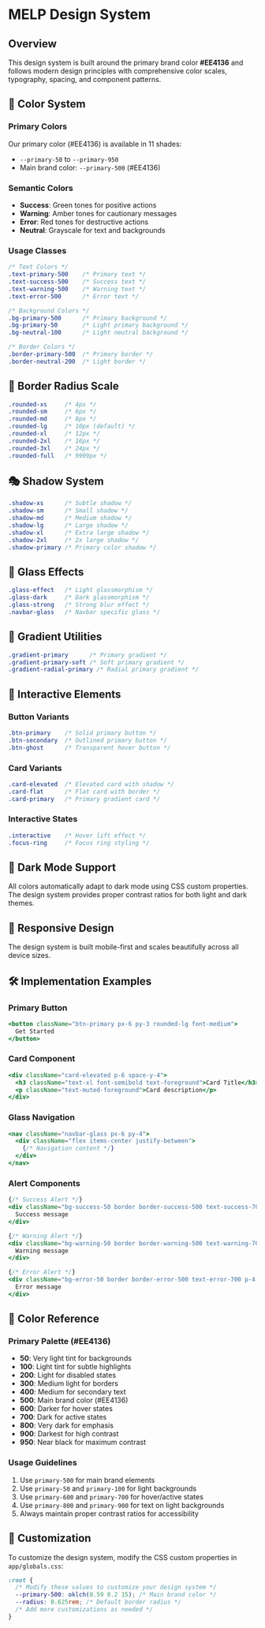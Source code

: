 # MELP Design System

## Overview
This design system is built around the primary brand color **#EE4136** and follows modern design principles with comprehensive color scales, typography, spacing, and component patterns.

## 🎨 Color System

### Primary Colors
Our primary color (#EE4136) is available in 11 shades:
- `--primary-50` to `--primary-950`
- Main brand color: `--primary-500` (#EE4136)

### Semantic Colors
- **Success**: Green tones for positive actions
- **Warning**: Amber tones for cautionary messages
- **Error**: Red tones for destructive actions
- **Neutral**: Grayscale for text and backgrounds

### Usage Classes
```css
/* Text Colors */
.text-primary-500    /* Primary text */
.text-success-500    /* Success text */
.text-warning-500    /* Warning text */
.text-error-500      /* Error text */

/* Background Colors */
.bg-primary-500      /* Primary background */
.bg-primary-50       /* Light primary background */
.bg-neutral-100      /* Light neutral background */

/* Border Colors */
.border-primary-500  /* Primary border */
.border-neutral-200  /* Light border */
```

## 📐 Border Radius Scale
```css
.rounded-xs     /* 4px */
.rounded-sm     /* 6px */
.rounded-md     /* 8px */
.rounded-lg     /* 10px (default) */
.rounded-xl     /* 12px */
.rounded-2xl    /* 16px */
.rounded-3xl    /* 24px */
.rounded-full   /* 9999px */
```

## 🎭 Shadow System
```css
.shadow-xs      /* Subtle shadow */
.shadow-sm      /* Small shadow */
.shadow-md      /* Medium shadow */
.shadow-lg      /* Large shadow */
.shadow-xl      /* Extra large shadow */
.shadow-2xl     /* 2x large shadow */
.shadow-primary /* Primary color shadow */
```

## 🔮 Glass Effects
```css
.glass-effect   /* Light glassmorphism */
.glass-dark     /* Dark glassmorphism */
.glass-strong   /* Strong blur effect */
.navbar-glass   /* Navbar specific glass */
```

## 🎨 Gradient Utilities
```css
.gradient-primary      /* Primary gradient */
.gradient-primary-soft /* Soft primary gradient */
.gradient-radial-primary /* Radial primary gradient */
```

## 🎯 Interactive Elements

### Button Variants
```css
.btn-primary    /* Solid primary button */
.btn-secondary  /* Outlined primary button */
.btn-ghost      /* Transparent hover button */
```

### Card Variants
```css
.card-elevated  /* Elevated card with shadow */
.card-flat      /* Flat card with border */
.card-primary   /* Primary gradient card */
```

### Interactive States
```css
.interactive    /* Hover lift effect */
.focus-ring     /* Focus ring styling */
```

## 🌙 Dark Mode Support
All colors automatically adapt to dark mode using CSS custom properties. The design system provides proper contrast ratios for both light and dark themes.

## 📱 Responsive Design
The design system is built mobile-first and scales beautifully across all device sizes.

## 🛠 Implementation Examples

### Primary Button
```jsx
<button className="btn-primary px-6 py-3 rounded-lg font-medium">
  Get Started
</button>
```

### Card Component
```jsx
<div className="card-elevated p-6 space-y-4">
  <h3 className="text-xl font-semibold text-foreground">Card Title</h3>
  <p className="text-muted-foreground">Card description</p>
</div>
```

### Glass Navigation
```jsx
<nav className="navbar-glass px-6 py-4">
  <div className="flex items-center justify-between">
    {/* Navigation content */}
  </div>
</nav>
```

### Alert Components
```jsx
{/* Success Alert */}
<div className="bg-success-50 border border-success-500 text-success-700 p-4 rounded-lg">
  Success message
</div>

{/* Warning Alert */}
<div className="bg-warning-50 border border-warning-500 text-warning-700 p-4 rounded-lg">
  Warning message
</div>

{/* Error Alert */}
<div className="bg-error-50 border border-error-500 text-error-700 p-4 rounded-lg">
  Error message
</div>
```

## 🎨 Color Reference

### Primary Palette (#EE4136)
- **50**: Very light tint for backgrounds
- **100**: Light tint for subtle highlights
- **200**: Light for disabled states
- **300**: Medium light for borders
- **400**: Medium for secondary text
- **500**: Main brand color (#EE4136)
- **600**: Darker for hover states
- **700**: Dark for active states
- **800**: Very dark for emphasis
- **900**: Darkest for high contrast
- **950**: Near black for maximum contrast

### Usage Guidelines
1. Use `primary-500` for main brand elements
2. Use `primary-50` and `primary-100` for light backgrounds
3. Use `primary-600` and `primary-700` for hover/active states
4. Use `primary-800` and `primary-900` for text on light backgrounds
5. Always maintain proper contrast ratios for accessibility

## 🔧 Customization
To customize the design system, modify the CSS custom properties in `app/globals.css`:

```css
:root {
  /* Modify these values to customize your design system */
  --primary-500: oklch(0.59 0.2 15); /* Main brand color */
  --radius: 0.625rem; /* Default border radius */
  /* Add more customizations as needed */
}
```

